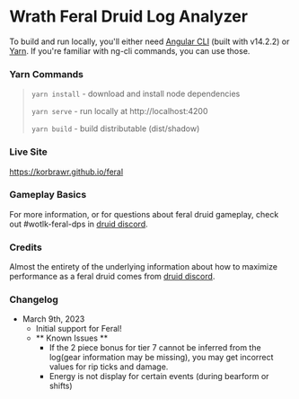 # Wrath Feral Druid Log Analyzer

To build and run locally, you'll either need [Angular CLI](https://github.com/angular/angular-cli) (built with v14.2.2)
or [Yarn](https://yarnpkg.com/). If you're familiar with ng-cli commands, you can use those.

### Yarn Commands

> `yarn install` - download and install node dependencies
> 
> `yarn serve`   - run locally at http://localhost:4200
> 
> `yarn build`   - build distributable (dist/shadow)

### Live Site

https://korbrawr.github.io/feral

### Gameplay Basics

For more information, or for questions about feral druid gameplay, check out #wotlk-feral-dps in [druid discord](https://discord.gg/classicdruid).

<!-- ### Configuration Settings

For information on analyzer settings, see [Configuration Settings](SETTINGS.md)

### Glossary

Definitions of stats/terms available via the [Glossary](GLOSSARY.md). -->

### Credits

Almost the entirety of the underlying information about how to maximize performance as a feral druid comes from
[druid discord](https://discord.gg/druidclassic).
<!-- Special thanks to NerdEgghead for his organizing efforts, Linelo for him theorycrafting and sim work, and BTGF for being the best. -->


### Changelog
- March 9th, 2023
  - Initial support for Feral!
  - ** Known Issues **
    - If the 2 piece bonus for tier 7 cannot be inferred from the log(gear information may be missing), you may get incorrect values for rip ticks and damage.
    - Energy is not display for certain events (during bearform or shifts)